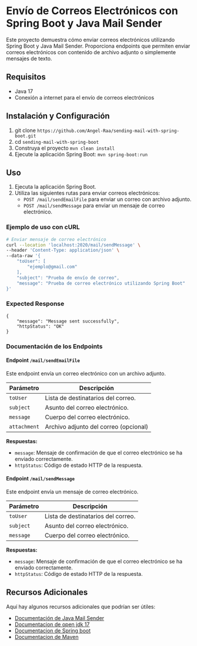 # Envío de Correos Electrónicos con Spring Boot y Java Mail Sender

Este proyecto demuestra cómo enviar correos electrónicos utilizando Spring Boot y Java Mail Sender. Proporciona endpoints que permiten enviar correos electrónicos con contenido de archivo adjunto o simplemente mensajes de texto.

## Requisitos

- Java 17
- Conexión a internet para el envío de correos electrónicos

## Instalación y Configuración

1. git clone `https://github.com/Angel-Raa/sending-mail-with-spring-boot.git`
2. cd `sending-mail-with-spring-boot`
3. Construya el proyecto `mvn clean install`
4. Ejecute la aplicación Spring Boot: `mvn spring-boot:run`
   

## Uso

1. Ejecuta la aplicación Spring Boot.
2. Utiliza las siguientes rutas para enviar correos electrónicos:
   - `POST /mail/sendEmailFile` para enviar un correo con archivo adjunto.
   - `POST /mail/sendMessage` para enviar un mensaje de correo electrónico.

### Ejemplo de uso con cURL

```bash
# Enviar mensaje de correo electrónico
curl --location 'localhost:2020/mail/sendMessage' \
--header 'Content-Type: application/json' \
--data-raw '{
    "toUser": [
        "ejemplo@gmail.com"
    ],
    "subject": "Prueba de envío de correo",
    "message": "Prueba de correo electrónico utilizando Spring Boot"
}'
```
### Expected Response
```
{
    "message": "Message sent successfully",
    "httpStatus": "OK"
}
```

### Documentación de los Endpoints

#### Endpoint `/mail/sendEmailFile`

Este endpoint envía un correo electrónico con un archivo adjunto.


| Parámetro    | Descripción                          |
|--------------|--------------------------------------|
| `toUser`     | Lista de destinatarios del correo.   |
| `subject`    | Asunto del correo electrónico.       |
| `message`    | Cuerpo del correo electrónico.       |
| `attachment` | Archivo adjunto del correo (opcional)|

**Respuestas:**

- `message`: Mensaje de confirmación de que el correo electrónico se ha enviado correctamente.
- `httpStatus`: Código de estado HTTP de la respuesta.

#### Endpoint `/mail/sendMessage`

Este endpoint envía un mensaje de correo electrónico.

| Parámetro    | Descripción                          |
|--------------|--------------------------------------|
| `toUser`     | Lista de destinatarios del correo.   |
| `subject`    | Asunto del correo electrónico.       |
| `message`    | Cuerpo del correo electrónico.       |

**Respuestas:**

- `message`: Mensaje de confirmación de que el correo electrónico se ha enviado correctamente.
- `httpStatus`: Código de estado HTTP de la respuesta.

## Recursos Adicionales

Aquí hay algunos recursos adicionales que podrían ser útiles:

- [Documentación de  Java Mail Sender](https://docs.spring.io/spring-framework/docs/current/javadoc-api/org/springframework/mail/javamail/JavaMailSender.html)
- [Documentacion de open jdk 17](https://docs.oracle.com/en/java/javase/17/docs/api/)
- [Documentacion de Spring boot](https://docs.spring.io/spring-boot/docs/current/reference/htmlsingle/)
- [Documentacion de Maven](https://maven.apache.org/guides/getting-started/)
